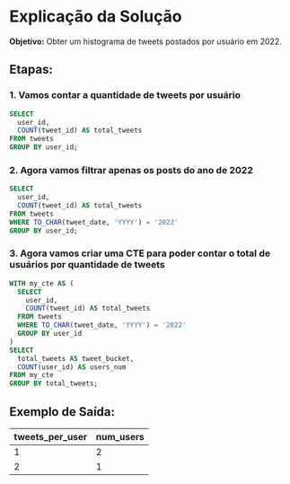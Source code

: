 # Explicação da Solução

**Objetivo:** Obter um histograma de tweets postados por usuário em 2022.

## Etapas:

### 1. Vamos contar a quantidade de tweets por usuário

```sql
SELECT
  user_id,
  COUNT(tweet_id) AS total_tweets
FROM tweets
GROUP BY user_id;
```

### 2. Agora vamos filtrar apenas os posts do ano de 2022

```sql
SELECT
  user_id,
  COUNT(tweet_id) AS total_tweets
FROM tweets
WHERE TO_CHAR(tweet_date, 'YYYY') = '2022'
GROUP BY user_id;
```

### 3. Agora vamos criar uma CTE para poder contar o total de usuários por quantidade de tweets

```sql
WITH my_cte AS (
  SELECT
    user_id,
    COUNT(tweet_id) AS total_tweets
  FROM tweets
  WHERE TO_CHAR(tweet_date, 'YYYY') = '2022'
  GROUP BY user_id
)
SELECT
  total_tweets AS tweet_bucket,
  COUNT(user_id) AS users_num
FROM my_cte
GROUP BY total_tweets;
```

## Exemplo de Saída:

| tweets_per_user | num_users |
|------------------|------------|
| 1                | 2          |
| 2                | 1          |
